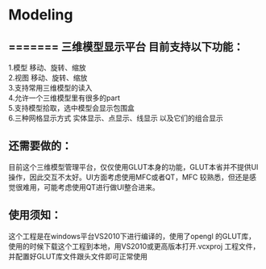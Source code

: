 # Modeling
=======
三维模型显示平台 目前支持以下功能：<br>
-------
1.模型 移动、旋转、缩放 <br>
2.视图 移动、旋转、缩放 <br>
3.支持常用三维模型的读入<br>
4.允许一个三维模型里有很多的part<br>
5.支持模型拾取，选中模型会显示包围盒<br>
6.三种网格显示方式 实体显示、点显示、线显示 以及它们的组合显示<br>

还需要做的：
-------
目前这个三维模型管理平台，仅仅使用GLUT本身的功能，GLUT本省并不提供UI操作，因此交互不太好。UI方面考虑使用MFC或者QT，MFC 较熟悉，但还是感觉很难用，可能考虑使用QT进行做UI整合进来。

使用须知：
-------
这个工程是在windows平台VS2010下进行编译的，使用了opengl 的GLUT库，使用的时候下载这个工程到本地，用VS2010或更高版本打开.vcxproj 工程文件，并配置好GLUT库文件跟头文件即可正常使用

